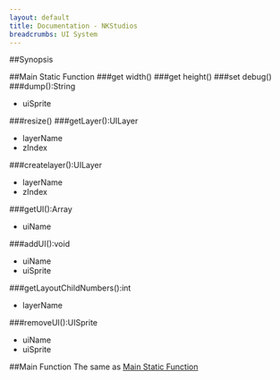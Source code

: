 ```yaml
---
layout: default
title: Documentation - NKStudios
breadcrumbs: UI System
---
```

##Synopsis

##Main Static Function
###get width()
###get height()
###set debug()
###dump():String
* uiSprite

###resize()
###getLayer():UILayer
* layerName
* zIndex

###createlayer():UILayer
* layerName
* zIndex

###getUI():Array
* uiName

###addUI():void
* uiName
* uiSprite

###getLayoutChildNumbers():int
* layerName

###removeUI():UISprite
* uiName
* uiSprite


##Main Function
The same as [Main Static Function](/documentation/class-reference/ui-system.html#main_static_function)